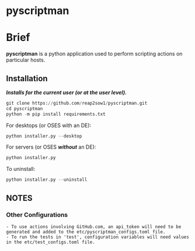 # pyscriptman

# Brief

**pyscriptman** is a python application used to perform scripting actions on particular hosts.

## Installation

***Installs for the current user (or at the user level).***

```python
git clone https://github.com/reap2sow1/pyscriptman.git
cd pyscriptman
python -m pip install requirements.txt
```
For desktops (or OSES with an DE):
```python
python installer.py --desktop
```

For servers (or OSES ***without*** an DE):
```python
python installer.py
```

To uninstall:
```python
python installer.py --uninstall
```



## NOTES

### Other Configurations
    - To use actions involving GitHub.com, an api_token will need to be generated and added to the etc/pyscriptman_configs.toml file.
    - To run the tests in 'test', configuration variables will need values in the etc/test_configs.toml file.
